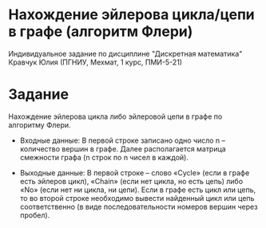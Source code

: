# Нахождение эйлерова цикла/цепи в графе (алгоритм Флери) 
Индивидуальное задание по дисциплине "Дискретная математика"
Кравчук Юлия (ПГНИУ, Мехмат, 1 курс, ПМИ-5-21)

# Задание
Нахождение эйлерова цикла либо эйлеровой цепи в графе по алгоритму Флери.

- Входные данные:
В первой строке записано одно число n – количество вершин в графе. Далее располагается матрица смежности графа (n строк по n чисел в каждой).

- Выходные данные: 
В первой строке – слово «Cycle» (если в графе есть эйлеров цикл), «Chain» (если нет цикла, но есть цепь) либо «No» (если нет ни цикла, ни цепи). Если в графе есть цикл или цепь, то во второй строке необходимо вывести найденный цикл или цепь соответственно (в виде последовательности номеров вершин через пробел).
